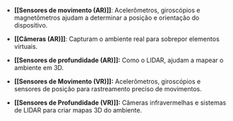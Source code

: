 - **[[Sensores de movimento (AR)]]**: Acelerômetros, giroscópios e magnetômetros ajudam a determinar a posição e orientação do dispositivo.
- **[[Câmeras (AR)]]**: Capturam o ambiente real para sobrepor elementos virtuais.
- **[[Sensores de profundidade (AR)]]:** Como o LIDAR, ajudam a mapear o ambiente em 3D.


- **[[Sensores de Movimento (VR)]]:** Acelerômetros, giroscópios e sensores de posição para rastreamento preciso de movimentos.
- **[[Sensores de Profundidade (VR)]]:** Câmeras infravermelhas e sistemas de LIDAR para criar mapas 3D do ambiente.